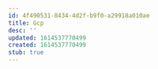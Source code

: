 ```yaml
---
id: 4f490531-8434-4d2f-b9f0-a29918a010ae
title: Gcp
desc: ''
updated: 1614537770499
created: 1614537770499
stub: true
---
```


